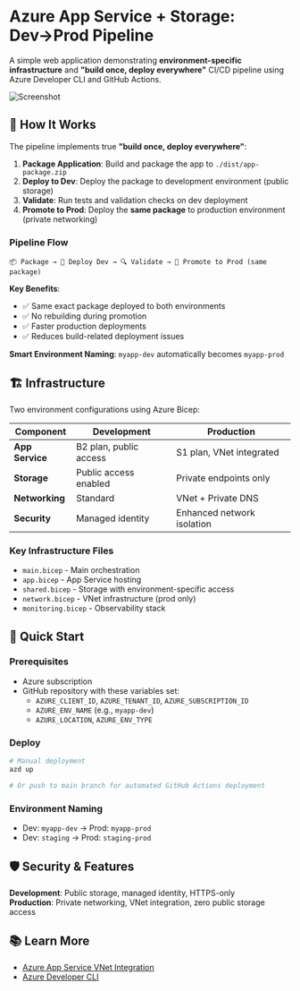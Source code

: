 # Azure App Service + Storage: Dev→Prod Pipeline

A simple web application demonstrating **environment-specific infrastructure** and **"build once, deploy everywhere"** CI/CD pipeline using Azure Developer CLI and GitHub Actions.

![Screenshot](./screenshot.png)

## 🚀 How It Works

The pipeline implements true **"build once, deploy everywhere"**:

1. **Package Application**: Build and package the app to `./dist/app-package.zip`
2. **Deploy to Dev**: Deploy the package to development environment (public storage)
3. **Validate**: Run tests and validation checks on dev deployment
4. **Promote to Prod**: Deploy the **same package** to production environment (private networking)

### Pipeline Flow

```
📦 Package → 🚀 Deploy Dev → 🔍 Validate → 🚀 Promote to Prod (same package)
```

**Key Benefits**:
- ✅ Same exact package deployed to both environments
- ✅ No rebuilding during promotion
- ✅ Faster production deployments
- ✅ Reduces build-related deployment issues

**Smart Environment Naming**: `myapp-dev` automatically becomes `myapp-prod`

## 🏗️ Infrastructure

Two environment configurations using Azure Bicep:

| Component | Development | Production |
|-----------|-------------|------------|
| **App Service** | B2 plan, public access | S1 plan, VNet integrated |
| **Storage** | Public access enabled | Private endpoints only |
| **Networking** | Standard | VNet + Private DNS |
| **Security** | Managed identity | Enhanced network isolation |

### Key Infrastructure Files
- `main.bicep` - Main orchestration
- `app.bicep` - App Service hosting  
- `shared.bicep` - Storage with environment-specific access
- `network.bicep` - VNet infrastructure (prod only)
- `monitoring.bicep` - Observability stack

## 🚀 Quick Start

### Prerequisites
- Azure subscription
- GitHub repository with these variables set:
  - `AZURE_CLIENT_ID`, `AZURE_TENANT_ID`, `AZURE_SUBSCRIPTION_ID`
  - `AZURE_ENV_NAME` (e.g., `myapp-dev`)
  - `AZURE_LOCATION`, `AZURE_ENV_TYPE`

### Deploy
```bash
# Manual deployment
azd up

# Or push to main branch for automated GitHub Actions deployment
```

### Environment Naming
- Dev: `myapp-dev` → Prod: `myapp-prod`  
- Dev: `staging` → Prod: `staging-prod`

## 🛡️ Security & Features

**Development**: Public storage, managed identity, HTTPS-only  
**Production**: Private networking, VNet integration, zero public storage access

## 📚 Learn More

- [Azure App Service VNet Integration](https://learn.microsoft.com/azure/app-service/tutorial-networking-isolate-vnet)
- [Azure Developer CLI](https://learn.microsoft.com/azure/developer/azure-developer-cli/)